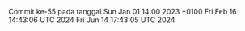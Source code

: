 Commit ke-55 pada tanggal Sun Jan 01 14:00 2023 +0100
Fri Feb 16 14:43:06 UTC 2024
Fri Jun 14 17:43:05 UTC 2024
